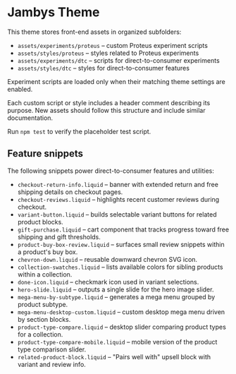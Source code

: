 # Jambys Theme

This theme stores front-end assets in organized subfolders:

- `assets/experiments/proteus` – custom Proteus experiment scripts
- `assets/styles/proteus` – styles related to Proteus experiments
- `assets/experiments/dtc` – scripts for direct-to-consumer experiments
- `assets/styles/dtc` – styles for direct-to-consumer features

Experiment scripts are loaded only when their matching theme settings are enabled.

Each custom script or style includes a header comment describing its purpose. New assets should follow this structure and include similar documentation.

Run `npm test` to verify the placeholder test script.

## Feature snippets

The following snippets power direct-to-consumer features and utilities:

- `checkout-return-info.liquid` – banner with extended return and free shipping details on checkout pages.
- `checkout-reviews.liquid` – highlights recent customer reviews during checkout.
- `variant-button.liquid` – builds selectable variant buttons for related product blocks.
- `gift-purchase.liquid` – cart component that tracks progress toward free shipping and gift thresholds.
- `product-buy-box-review.liquid` – surfaces small review snippets within a product's buy box.
- `chevron-down.liquid` – reusable downward chevron SVG icon.
- `collection-swatches.liquid` – lists available colors for sibling products within a collection.
- `done-icon.liquid` – checkmark icon used in variant selections.
- `hero-slide.liquid` – outputs a single slide for the hero image slider.
- `mega-menu-by-subtype.liquid` – generates a mega menu grouped by product subtype.
- `mega-menu-desktop-custom.liquid` – custom desktop mega menu driven by section blocks.
- `product-type-compare.liquid` – desktop slider comparing product types for a collection.
- `product-type-compare-mobile.liquid` – mobile version of the product type comparison slider.
- `related-product-block.liquid` – "Pairs well with" upsell block with variant and review info.
